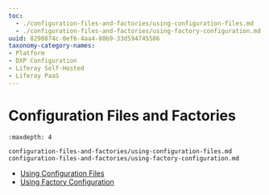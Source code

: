 ```yaml
---
toc:
  - ./configuration-files-and-factories/using-configuration-files.md
  - ./configuration-files-and-factories/using-factory-configuration.md
uuid: 8290874c-0ef6-4aa4-80b9-33d594745586
taxonomy-category-names:
- Platform
- DXP Configuration
- Liferay Self-Hosted
- Liferay PaaS
---
```

# Configuration Files and Factories

```{toctree}
:maxdepth: 4

configuration-files-and-factories/using-configuration-files.md
configuration-files-and-factories/using-factory-configuration.md
```

* [Using Configuration Files](./configuration-files-and-factories/using-configuration-files.md)
* [Using Factory Configuration](./configuration-files-and-factories/using-factory-configuration.md)
